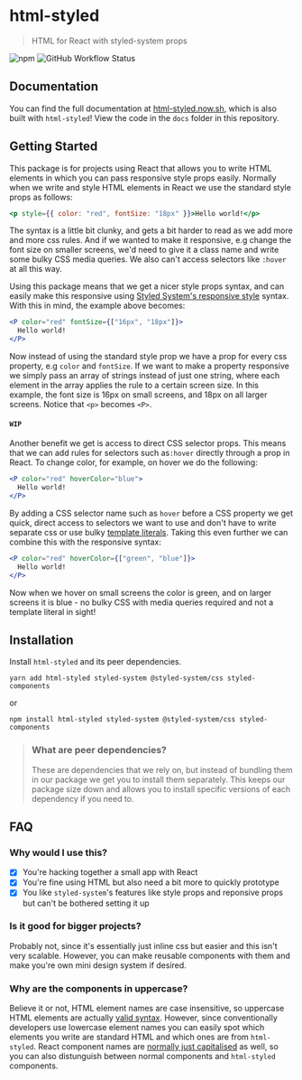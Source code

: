 # html-styled

> HTML for React with styled-system props

![npm](https://img.shields.io/npm/v/html-styled?color=red)
![GitHub Workflow Status](https://img.shields.io/github/workflow/status/jackleslie/html-styled/Node%20CI?logo=github)

## Documentation

You can find the full documentation at [html-styled.now.sh](https://html-styled.now.sh), which is also built with `html-styled`! View the code in the `docs` folder in this repository.

## Getting Started

This package is for projects using React that allows you to write HTML
elements in which you can pass responsive style props easily. Normally when we
write and style HTML elements in React we use the standard style props as
follows:

```jsx
<p style={{ color: "red", fontSize: "18px" }}>Hello world!</p>
```

The syntax is a little bit clunky, and gets a bit harder to read as we add
more and more css rules. And if we wanted to make it responsive, e.g change
the font size on smaller screens, we'd need to give it a class name and write
some bulky CSS media queries. We also can't access selectors like `:hover` at all
this way.

Using this package means that we get a nicer style props syntax, and can
easily make this responsive using [Styled System's responsive style](https://styled-system.com/responsive-styles) syntax.
With this in mind, the example above becomes:

```jsx
<P color="red" fontSize={["16px", "18px"]}>
  Hello world!
</P>
```

Now instead of using the standard style prop we have a prop for every css
property, e.g `color` and `fontSize`. If we want to make a property responsive we
simply pass an array of strings instead of just one string, where each element
in the array applies the rule to a certain screen size. In this example, the
font size is 16px on small screens, and 18px on all larger screens. Notice
that `<p>` becomes `<P>`.

#### `WIP`

Another benefit we get is access to direct CSS selector props. This means that
we can add rules for selectors such as`:hover` directly
through a prop in React. To change color, for example, on hover we do the
following:

```jsx
<P color="red" hoverColor="blue">
  Hello world!
</P>
```

By adding a CSS selector name such as `hover` before a CSS property we get quick, direct access to
selectors we want to use and don't have to write separate css or use bulky
[template literals](https://styled-components.com/docs/basics#pseudoelements-pseudoselectors-and-nesting). Taking this even further we can combine this with the responsive syntax:

```jsx
<P color="red" hoverColor={["green", "blue"]}>
  Hello world!
</P>
```

Now when we hover on small screens the color is green, and on larger screens it is blue - no bulky CSS with media queries required and not a template literal in sight!

## Installation

Install `html-styled` and its peer dependencies.

```
yarn add html-styled styled-system @styled-system/css styled-components
```

or

```
npm install html-styled styled-system @styled-system/css styled-components
```

> ### What are peer dependencies?
>
> These are dependencies that we rely on, but instead of bundling them in our package we get you to install them separately. This keeps our package size down and allows you to install specific versions of each dependency if you need to.

## FAQ

### Why would I use this?

- [x] You're hacking together a small app with React
- [x] You're fine using HTML but also need a bit more to quickly prototype
- [x] You like `styled-system`'s features like style props and reponsive props but can't be bothered setting it up

### Is it good for bigger projects?

Probably not, since it's essentially just inline css but easier and this isn't very scalable. However, you can make reusable components with them and make you're own mini design system if desired.

### Why are the components in uppercase?

Believe it or not, HTML element names are case insensitive, so uppercase HTML elements are actually [valid syntax](https://developer.mozilla.org/en-US/docs/Web/HTML). However, since conventionally developers use lowercase element names you can easily spot which elements you write are standard HTML and which ones are from `html-styled`. React component names are [normally just capitalised](https://reactjs.org/docs/components-and-props.html) as well, so you can also distunguish between normal components and `html-styled` components.

